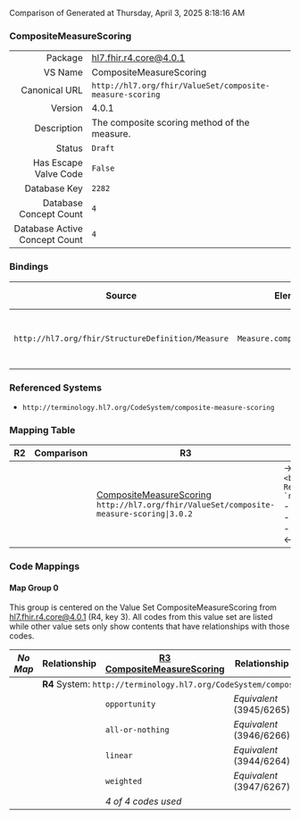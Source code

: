 Comparison of 
Generated at Thursday, April 3, 2025 8:18:16 AM

### CompositeMeasureScoring

|      |     |
| ---: | --- |
| Package | hl7.fhir.r4.core@4.0.1 |
| VS Name | CompositeMeasureScoring |
| Canonical URL | `http://hl7.org/fhir/ValueSet/composite-measure-scoring` |
| Version | 4.0.1 |
| Description | The composite scoring method of the measure. |
| Status | `Draft` |
| Has Escape Valve Code | `False` |
| Database Key | `2282` |
| Database Concept Count | `4` |
| Database Active Concept Count | `4` |
### Bindings

| Source | Element | Binding | Strength | Element Short |
| ------ | ------- | ------- | -------- | ------------- |
| `http://hl7.org/fhir/StructureDefinition/Measure` | `Measure.compositeScoring` | `http://hl7.org/fhir/ValueSet/composite-measure-scoring` | `Extensible` | opportunity \| all-or-nothing \| linear \| weighted |

### Referenced Systems

* `http://terminology.hl7.org/CodeSystem/composite-measure-scoring`
### Mapping Table

| R2 | Comparison | R3 | Comparison | R4 | Comparison | R4B | Comparison | R5
| --- | --- | --- | --- | --- | --- | --- | --- | ---
| | | [CompositeMeasureScoring](/docs/R3/ValueSets/CompositeMeasureScoring.md)<br/> `http://hl7.org/fhir/ValueSet/composite-measure-scoring\|3.0.2` | →→→→→→→<br/>``<br/>- DBKey: `437`<br/>- Reviewed: `n/a`<br/>- By: `n/a`<br/>→→→→→→→<hr/>←←←←←←←<br/>``<br/>- DBKey: `659`<br/>- Reviewed: `n/a`<br/>- By: `n/a`<br/>←←←←←←←| [CompositeMeasureScoring](/docs/R4/ValueSets/CompositeMeasureScoring.md)<br/> `http://hl7.org/fhir/ValueSet/composite-measure-scoring\|4.0.1` | <br/>*no map*<br/><hr/><br/>*no map*<br/>| | | | 
### Code Mappings


#### Map Group 0

This group is centered on the Value Set CompositeMeasureScoring from hl7.fhir.r4.core@4.0.1 (R4, key 3).
All codes from this value set are listed while other value sets only show contents that have relationships with those codes.

| *No Map* | Relationship | [R3 CompositeMeasureScoring](/docs/R3/ValueSets/CompositeMeasureScoring.md)| Relationship | R4 CompositeMeasureScoring| Relationship | *No Map* | Relationship | *No Map* 
| --- | --- | --- | --- | --- | --- | --- | --- | ---
| <td colspan="8">**R4** System: `http://terminology.hl7.org/CodeSystem/composite-measure-scoring`
| | | `opportunity`| _Equivalent_ <br/>(3945/6265)| **`opportunity`**| | | | | 
| | | `all-or-nothing`| _Equivalent_ <br/>(3946/6266)| **`all-or-nothing`**| | | | | 
| | | `linear`| _Equivalent_ <br/>(3944/6264)| **`linear`**| | | | | 
| | | `weighted`| _Equivalent_ <br/>(3947/6267)| **`weighted`**| | | | | 
| | | *4 of 4 codes used* | | *4 of 4 codes used* | | | | 

